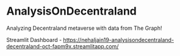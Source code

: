 # AnalysisOnDecentraland
Analyzing Decentraland metaverse with data from The Graph!

Streamlit Dashboard - https://nehaljain19-analysisondecentraland-decentraland-oct-fapm9x.streamlitapp.com/
